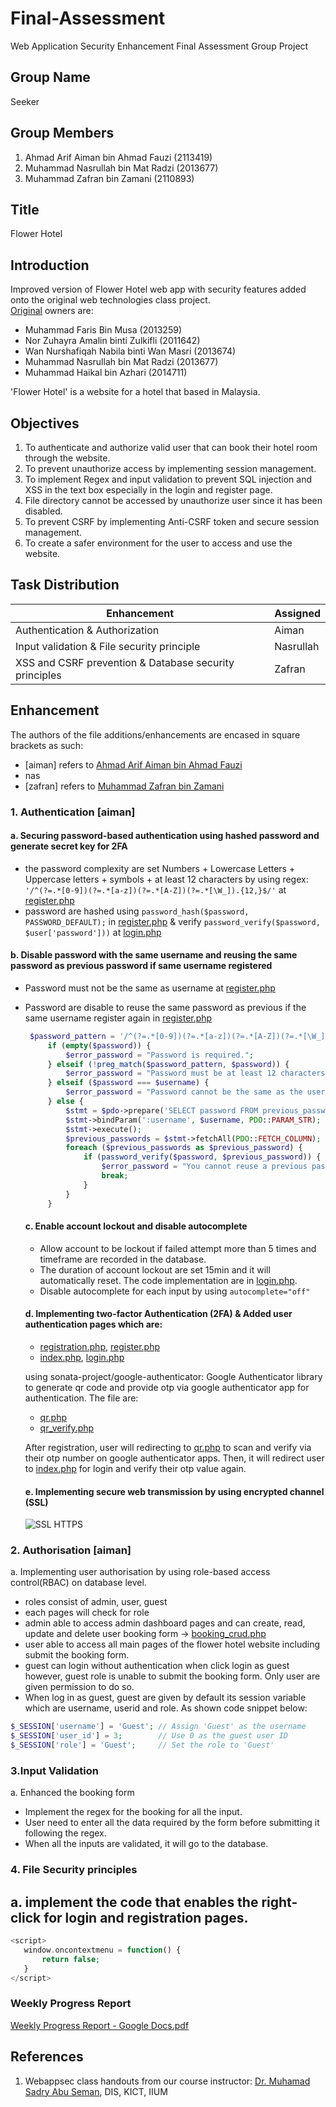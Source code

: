 # Final-Assessment
Web Application Security Enhancement Final Assessment Group Project

## Group Name
Seeker

## Group Members
1. Ahmad Arif Aiman bin Ahmad Fauzi (2113419)
2. Muhammad Nasrullah bin Mat Radzi (2013677)
3. Muhammad Zafran bin Zamani (2110893)

## Title
Flower Hotel

## Introduction
Improved version of Flower Hotel web app with security features added onto the original web technologies class project. <br>
[Original](Original) owners are:
- Muhammad Faris Bin Musa (2013259)
- Nor Zuhayra Amalin binti Zulkifli (2011642)
- Wan Nurshafiqah Nabila binti Wan Masri (2013674)
- Muhammad Nasrullah bin Mat Radzi (2013677)
- Muhammad Haikal bin Azhari (2014711)

'Flower Hotel' is a website for a hotel that based in Malaysia.

## Objectives
1. To authenticate and authorize valid user that can book their hotel room through the website.
2. To prevent unauthorize access by implementing session management.
3. To implement Regex and input validation to prevent SQL injection and XSS in the text box especially in the login and register page.
4. File directory cannot be accessed by unauthorize user since it has been disabled.
5. To prevent CSRF by implementing Anti-CSRF token and secure session management.
6. To create a safer environment for the user to access and use the website.

## Task Distribution 
| Enhancement | Assigned |
| ------------- | ------------- |
| Authentication & Authorization | Aiman |
| Input validation & File security principle | Nasrullah |
| XSS and CSRF prevention & Database security principles | Zafran |

## Enhancement
The authors of the file additions/enhancements are encased in square brackets as such: 
- [aiman] refers to [Ahmad Arif Aiman bin Ahmad Fauzi](https://github.com/aimaaan)
- nas
- [zafran] refers to [Muhammad Zafran bin Zamani](https://github.com/zafranzamani)

### 1. Authentication [aiman]
   #### a. Securing password-based authentication using hashed password and generate secret key for 2FA
   - the password complexity are set Numbers + Lowercase Letters + Uppercase letters + symbols + at least 12 characters by using regex: ``'/^(?=.*[0-9])(?=.*[a-z])(?=.*[A-Z])(?=.*[\W_]).{12,}$/'`` at [register.php](Enhanced/register.php)
   - password are hashed using ``password_hash($password, PASSWORD_DEFAULT);`` in [register.php](Enhanced/register.php) & verify ``password_verify($password, $user['password']))`` at [login.php](Enhanced/login.php)

   #### b. Disable password with the same username and reusing the same password as previous password if same username registered
   - Password must not be the same as username at [register.php](Enhanced/register.php)
   - Password are disable to reuse the same password as previous if the same username register again in [register.php](Enhanced/register.php)

     ```php
      $password_pattern = '/^(?=.*[0-9])(?=.*[a-z])(?=.*[A-Z])(?=.*[\W_]).{12,}$/';
          if (empty($password)) {
              $error_password = "Password is required.";
          } elseif (!preg_match($password_pattern, $password)) {
              $error_password = "Password must be at least 12 characters long and include at least one number, one lowercase letter, one uppercase letter, and one special character.";
          } elseif ($password === $username) {
              $error_password = "Password cannot be the same as the username.";
          } else {
              $stmt = $pdo->prepare('SELECT password FROM previous_passwords WHERE username = :username');
              $stmt->bindParam(':username', $username, PDO::PARAM_STR);
              $stmt->execute();
              $previous_passwords = $stmt->fetchAll(PDO::FETCH_COLUMN);
              foreach ($previous_passwords as $previous_password) {
                  if (password_verify($password, $previous_password)) {
                      $error_password = "You cannot reuse a previous password.";
                      break;
                  }
              }
          }
        ```

      #### c. Enable account lockout and disable autocomplete 
      - Allow account to be lockout if failed attempt more than 5 times and timeframe are recorded in the database. 
      - The duration of account lockout are set 15min and it will automatically reset. The code implementation are in [login.php](Enhanced/login.php).
      - Disable autocomplete for each input by using ``autocomplete="off"`` 
       
      #### d. Implementing two-factor Authentication (2FA) & Added user authentication pages which are:
      - [registration.php](Enhanced/registration.php), [register.php](Enhanced/register.php)
      -  [index.php](Enhanced/index.php), [login.php](Enhanced/login.php)

     using sonata-project/google-authenticator: Google Authenticator library to generate qr code and provide otp via google authenticator app for authentication.
     The file are: 
      -  [qr.php](Enhanced/qr.php)
      -  [qr_verify.php](Enhanced/qr_verify.php)

      After registration, user will redirecting to [qr.php](Enhanced/qr.php) to scan and verify via their otp number on google authenticator apps. Then, it will redirect user to [index.php](Enhanced/index.php) for login and verify their otp value again.

      #### e. Implementing secure web transmission by using encrypted channel (SSL)
      ![SSL HTTPS](https://github.com/aimaaan/Final-Assessment/assets/99475237/e20dab77-206f-41a5-9ac8-c0354379377c)
     

### 2. Authorisation [aiman]
a. Implementing user authorisation by using role-based access control(RBAC) on database level. 
   - roles consist of admin, user, guest
   - each pages will check for role
   - admin able to access admin dashboard pages and can create, read, update and delete user booking form -> [booking_crud.php](Enhanced/booking_crud.php)
   - user able to access all main pages of the flower hotel website including submit the booking form.
   - guest can login without authentication when click login as guest however, guest role is unable to submit the booking form. Only user are given permission to do so.
   - When log in as guest, guest are given by default its session variable which are username, userid and role. As shown code snippet below:

```php
$_SESSION['username'] = 'Guest'; // Assign 'Guest' as the username
$_SESSION['user_id'] = 3;        // Use 0 as the guest user ID
$_SESSION['role'] = 'Guest';     // Set the role to 'Guest'
```

### 3.Input Validation
a. Enhanced the booking form 
- Implement the regex for the booking for all the input.
- User need to enter all the data required by the form before submitting it following the regex. 
- When all the inputs are validated, it will go to the database. 

### 4. File Security principles
a. implement the code that enables the right-click for login and registration pages.
- 
 ```php
<script>
    window.oncontextmenu = function() {
        return false;
    }
</script>
```


### Weekly Progress Report
[Weekly Progress Report - Google Docs.pdf](https://github.com/user-attachments/files/15954439/Weekly.Progress.Report.-.Google.Docs.pdf)

## References
1. Webappsec class handouts from our course instructor: [Dr. Muhamad Sadry Abu Seman](https://github.com/muhdsadry), DIS, KICT, IIUM
